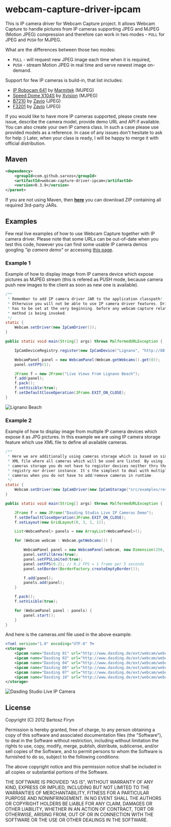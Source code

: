 # webcam-capture-driver-ipcam

This is IP camera driver for Webcam Capture project. It allows Webcam Capture to
handle pictures from IP cameras supporting JPEG and MJPEG (Motion JPEG) compression
and therefore can work in two modes - ```PULL``` for JPEG and ```PUSH``` for MJPEG.

What are the differences between those two modes:

* ```PULL``` - will request new JPEG image each time when it is required,
* ```PUSH``` - stream Motion JPEG in real time and serve newest image on-demand.

Support for few IP cameras is build-in, that list includes:

* [IP Robocam 641](http://www.marmitek.com/en/product-details/home-automation-security/ip-cameras/ip-robocam-641.php) by [Marmitek](http://www.marmitek.com/) (MJPEG)
* [Speed Dome X104S](http://www.ipcctv.com/product.php?xProd=10&xSec=26) by [Xvision](http://www.ipcctv.com/) (MJPEG)
* [B7210](http://www.zavio.com/product.php?id=45) by [Zavio](http://www.zavio.com/) (JPEG)
* [F3201](http://www.zavio.com/product.php?id=28) by [Zavio](http://www.zavio.com/) (JPEG)

If you would like to have more IP cameras supported, please create new issue, describe the camera
model, provide demo URL and API if available. You can also create your own IP camera class. In such 
a case please use provided models as a reference. In case of any issues don't hesitate to ask for
help :) Later, when your class is ready, I will be happy to merge it with official distribution.

## Maven

```xml
<dependency>
	<groupId>com.github.sarxos</groupId>
	<artifactId>webcam-capture-driver-ipcam</artifactId>
	<version>0.3.9</version>
</parent>
```

If you are not using Maven, then **[here](http://www.sarxos.pl/repo/maven2/com/github/sarxos/webcam-capture-driver-ipcam/0.3.6/webcam-capture-driver-ipcam-0.3.6-dist.zip)**
you can download ZIP containing all required 3rd-party JARs.

## Examples

Few real live examples of how to use Webcam Capture together with IP camera driver.
Please note that some URLs can be out-of-date when you test this code, however you
can find some usable IP camera demos googling _"ip camera demo"_ or accessing 
[this page](http://www.axis.com/solutions/video/gallery.htm).

### Example 1

Example of how to display image from IP camera device which expose pictures 
as MJPEG stream (this is refered as PUSH mode, because camera push new images 
to the client as soon as new one is available).

```java
/**
 * Remember to add IP camera driver JAR to the application classpath!
 * Otherwise you will not be able to use IP camera driver features. Driver
 * has to be set at the very beginning, before any webcam-capture related
 * method is being invoked.
 */
static {
	Webcam.setDriver(new IpCamDriver());
}

public static void main(String[] args) throws MalformedURLException {

	IpCamDeviceRegistry.register(new IpCamDevice("Lignano", "http://88.37.116.138/mjpg/video.mjpg", IpCamMode.PUSH));

	WebcamPanel panel = new WebcamPanel(Webcam.getWebcams().get(0));
	panel.setFPS(1);

	JFrame f = new JFrame("Live Views From Lignano Beach");
	f.add(panel);
	f.pack();
	f.setVisible(true);
	f.setDefaultCloseOperation(JFrame.EXIT_ON_CLOSE);
}
```

![Lignano Beach](https://raw.github.com/sarxos/webcam-capture/master/webcam-capture-drivers/webcam-capture-driver-ipcam/src/etc/resources/lignano-beach.png "Lignano Beach")

### Example 2

Example of how to display image from multiple IP camera devices which expose 
it as JPG pictures. In this example we are using IP camera storage feature which
use XML file to define all available cameras.

```java
/**
 * Here we are additionally using cameras storage which is based on simple
 * XML file where all cameras which will be used are listed. By using
 * cameras storage you do not have to register devices neither thru the
 * registry nor driver instance. It's the simplest to deal with multiple
 * cameras when you do not have to add/remove cameras in runtime.
 */
static {
	Webcam.setDriver(new IpCamDriver(new IpCamStorage("src/examples/resources/cameras.xml")));
}

public static void main(String[] args) throws MalformedURLException {

	JFrame f = new JFrame("Dasding Studio Live IP Cameras Demo");
	f.setDefaultCloseOperation(JFrame.EXIT_ON_CLOSE);
	f.setLayout(new GridLayout(0, 3, 1, 1));

	List<WebcamPanel> panels = new ArrayList<WebcamPanel>();

	for (Webcam webcam : Webcam.getWebcams()) {

		WebcamPanel panel = new WebcamPanel(webcam, new Dimension(256, 144), false);
		panel.setFillArea(true);
		panel.setFPSLimited(true);
		panel.setFPS(0.2); // 0.2 FPS = 1 frame per 5 seconds
		panel.setBorder(BorderFactory.createEmptyBorder());

		f.add(panel);
		panels.add(panel);
	}

	f.pack();
	f.setVisible(true);

	for (WebcamPanel panel : panels) {
		panel.start();
	}
}
```

And here is the cameras.xml file used in the above example:

```xml
<?xml version="1.0" encoding="UTF-8" ?> 
<storage>
	<ipcam name="Dasding 01" url="http://www.dasding.de/ext/webcam/webcam770.php?cam=1" />
	<ipcam name="Dasding 02" url="http://www.dasding.de/ext/webcam/webcam770.php?cam=2" />
	<ipcam name="Dasding 04" url="http://www.dasding.de/ext/webcam/webcam770.php?cam=4" />
	<ipcam name="Dasding 06" url="http://www.dasding.de/ext/webcam/webcam770.php?cam=6" />
	<ipcam name="Dasding 07" url="http://www.dasding.de/ext/webcam/webcam770.php?cam=7" />
	<ipcam name="Dasding 10" url="http://www.dasding.de/ext/webcam/webcam770.php?cam=10" />
</storage>
```

![Dasding Studio Live IP Camera](https://raw.github.com/sarxos/webcam-capture/master/webcam-capture-drivers/webcam-capture-driver-ipcam/src/etc/resources/dasding-live.png "Dasding Studio Live IP Camera")

## License

Copyright (C) 2012 Bartosz Firyn

Permission is hereby granted, free of charge, to any person obtaining a copy of this software and associated documentation files (the "Software"), to deal in the Software without restriction, including without limitation the rights to use, copy, modify, merge, publish, distribute, sublicense, and/or sell copies of the Software, and to permit persons to whom the Software is furnished to do so, subject to the following conditions:

The above copyright notice and this permission notice shall be included in all copies or substantial portions of the Software.

THE SOFTWARE IS PROVIDED "AS IS", WITHOUT WARRANTY OF ANY KIND, EXPRESS OR IMPLIED, INCLUDING BUT NOT LIMITED TO THE WARRANTIES OF MERCHANTABILITY, FITNESS FOR A PARTICULAR PURPOSE AND NONINFRINGEMENT. IN NO EVENT SHALL THE AUTHORS OR COPYRIGHT HOLDERS BE LIABLE FOR ANY CLAIM, DAMAGES OR OTHER LIABILITY, WHETHER IN AN ACTION OF CONTRACT, TORT OR OTHERWISE, ARISING FROM, OUT OF OR IN CONNECTION WITH THE SOFTWARE OR THE USE OR OTHER DEALINGS IN THE SOFTWARE.

